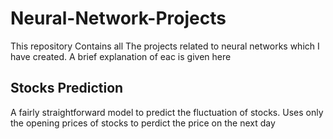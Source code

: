 # Neural-Network-Projects
This repository Contains all The projects related to neural networks which I have created. A brief explanation of eac is given here
## Stocks Prediction
A fairly straightforward model to predict the fluctuation of stocks. Uses only the opening prices of stocks to perdict the price on the next day
